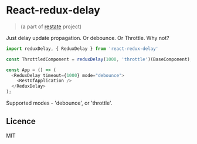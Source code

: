 # React-redux-delay
> (a part of [restate](https://github.com/theKashey/restate) project)

Just delay update propagation. Or debounce. Or Throttle. Why not?


```js
import reduxDelay, { ReduxDelay } from 'react-redux-delay'

const ThrottledComponent = reduxDelay(1000, 'throttle')(BaseComponent);

const App = () => (
  <ReduxDelay timeout={1000} mode="debounce">
    <RestOfApplication />
  </ReduxDelay>  
);
```

Supported modes - 'debounce', or 'throttle'.

## Licence

MIT
